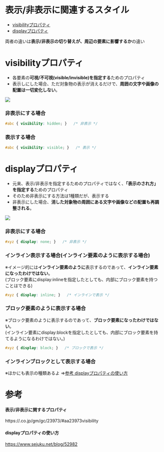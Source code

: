 # 表示/非表示に関連するスタイル
- [visibilityプロパティ](#visibilityプロパティ)
- [displayプロパティ](#displayプロパティ)

両者の違いは**表示/非表示の切り替えが、周辺の要素に影響するか**の違い


# visibilityプロパティ
- 各要素の**可視/不可視(visible/invisible)を指定する**ためのプロパティ
- 表示しにした場合、ただ対象物の表示が消えるだけで、**周囲の文字や画像の配置は一切変化しない**。  
  
![](https://pro-aa.s3.ap-northeast-1.amazonaws.com/aa/gm/article/2/3/9/7/3/201807260041/visibilityimageL.png)
  
### 非表示にする場合
```css
#abc { visibility: hidden; }   /* 非表示 */
```

### 表示する場合
```css
#abc { visibility: visible; }   /* 表示 */
```

# displayプロパティ
- 元来、表示/非表示を指定するためのプロパティではなく、**「表示のされ方」を指定する**ためのプロパティ
- そのため非表示にする方法は1種類だが、表示する
- 非表示にした場合、**消した対象物の周囲にある文字や画像などの配置も再調整される**。  
  
![](https://pro-aa.s3.ap-northeast-1.amazonaws.com/aa/gm/article/2/3/9/7/3/201807260042/displayimageL.png)

### 非表示にする場合
```css
#xyz { display: none; }   /* 非表示 */
```
### インライン表示する場合(インライン要素のように表示する場合)
※イメージ的には**インライン要素のように**表示するのであって、**インライン要素になったわけではない**。  
  (ブロック要素にdisplay:inlineを指定したとしても、内部にブロック要素を持つことはできる)
```css
#xyz { display: inline; }   /* インラインで表示 */
```

### ブロック要素のように表示する場合
※ブロック要素のように表示するのであって、**ブロック要素になったわけではない**。  
  (インライン要素にdisplay:blockを指定したとしても、内部にブロック要素を持てるようになるわけではない。)
```css
#xyz { display: block; }   /* ブロックで表示 */
```

### インラインブロックとして表示する場合


※ほかにも表示の種類あるよ ⇒[参考 displayプロパティの使い方](#displayプロパティの使い方)

# 参考
#### 表示/非表示に関するプロパティ
https://.co.jp/gm/gc/23973/#aa23973visibility

#### displayプロパティの使い方
https://www.sejuku.net/blog/52982
